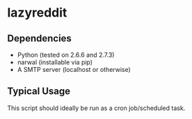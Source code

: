 lazyreddit
=============

## Dependencies ##

- Python (tested on 2.6.6 and 2.7.3)
- narwal (installable via pip)
- A SMTP server (localhost or otherwise)

## Typical Usage ##
This script should ideally be run as a cron job/scheduled task.
